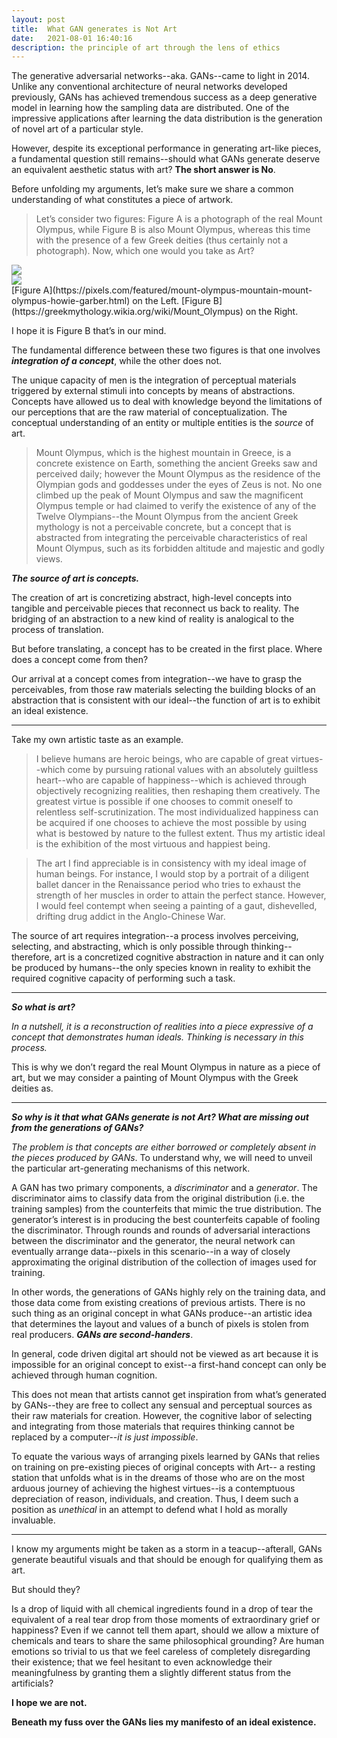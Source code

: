 ```yaml
---
layout: post
title:  What GAN generates is Not Art
date:   2021-08-01 16:40:16
description: the principle of art through the lens of ethics
---
```

The generative adversarial networks--aka. GANs--came to light in 2014. Unlike any conventional architecture of neural networks developed previously, GANs has achieved tremendous success as a deep generative model in learning how the sampling data are distributed. One of the impressive applications after learning the data distribution is the generation of novel art of a particular style.

However, despite its exceptional performance in generating art-like pieces, a fundamental question still remains--should what GANs generate deserve an equivalent aesthetic status with art? **The short answer is No**.

Before unfolding my arguments, let’s make sure we share a common understanding of what constitutes a piece of artwork.

<blockquote>
Let’s consider two figures: Figure A is a photograph of the real Mount Olympus, while Figure B is also Mount Olympus, whereas this time with the presence of a few Greek deities (thus certainly not a photograph). Now, which one would you take as Art?
</blockquote>

<div class="row mt-3">
    <div class="col-sm mt-3 mt-md-0">
        <img class="img-fluid rounded z-depth-1" src="{{ site.baseurl }}/assets/img/not_art.jpg" data-zoomable>
    </div>
    <div class="col-sm mt-3 mt-md-0">
        <img class="img-fluid rounded z-depth-1" src="{{ site.baseurl }}/assets/img/art.jpg" data-zoomable>
    </div>
</div>
<div class="caption">
    [Figure A](https://pixels.com/featured/mount-olympus-mountain-mount-olympus-howie-garber.html) on the Left. [Figure B](https://greekmythology.wikia.org/wiki/Mount_Olympus) on the Right.
</div>

I hope it is Figure B that’s in our mind.

The fundamental difference between these two figures is that one involves ***integration of a concept***, while the other does not.

The unique capacity of men is the integration of perceptual materials triggered by external stimuli into concepts by means of abstractions. Concepts have allowed us to deal with knowledge beyond the limitations of our perceptions that are the raw material of conceptualization. The conceptual understanding of an entity or multiple entities is the *source* of art. 

<blockquote>
  Mount Olympus, which is the highest mountain in Greece, is a concrete existence on Earth, something the ancient Greeks saw and perceived daily; however the Mount Olympus as the residence of the Olympian gods and goddesses under the eyes of Zeus is not. No one climbed up the peak of Mount Olympus and saw the magnificent Olympus temple or had claimed to verify the existence of any of the Twelve Olympians--the Mount Olympus from the ancient Greek mythology is not a perceivable concrete, but a concept that is abstracted from integrating the perceivable characteristics of real Mount Olympus, such as its forbidden altitude and majestic and godly views.
</blockquote>

***The source of art is concepts.***

The creation of art is concretizing abstract, high-level concepts into tangible and perceivable pieces that reconnect us back to reality. The bridging of an abstraction to a new kind of reality is analogical to the process of translation.

But before translating, a concept has to be created in the first place. Where does a concept come from then?

Our arrival at a concept comes from integration--we have to grasp the perceivables, from those raw materials selecting the building blocks of an abstraction that is consistent with our ideal--the function of art is to exhibit an ideal existence.

<hr>

Take my own artistic taste as an example.

<blockquote>
  I believe humans are heroic beings, who are capable of great virtues--which come by pursuing rational values with an absolutely guiltless heart--who are capable of happiness--which is achieved through objectively recognizing realities, then reshaping them creatively. The greatest virtue is possible if one chooses to commit oneself to relentless self-scrutinization. The most individualized happiness can be acquired if one chooses to achieve the most possible by using what is bestowed by nature to the fullest extent.
  Thus my artistic ideal is the exhibition of the most virtuous and happiest being.
</blockquote>

<blockquote>
The art I find appreciable is in consistency with my ideal image of human beings. For instance, I would stop by a portrait of a diligent ballet dancer in the Renaissance period who tries to exhaust the strength of her muscles in order to attain the perfect stance. However, I would feel contempt when seeing a painting of a gaut, dishevelled, drifting drug addict in the Anglo-Chinese War.
</blockquote>

The source of art requires integration--a process involves perceiving, selecting, and abstracting, which is only possible through thinking--therefore, art is a concretized cognitive abstraction in nature and it can only be produced by humans--the only species known in reality to exhibit the required cognitive capacity of performing such a task.

<hr>

***So what is art?***

*In a nutshell, it is a reconstruction of realities into a piece expressive of a concept that demonstrates human ideals. Thinking is necessary in this process.*

This is why we don’t regard the real Mount Olympus in nature as a piece of art, but we may consider a painting of Mount Olympus with the Greek deities as.

<hr>

***So why is it that what GANs generate is not Art? What are missing out from the generations of GANs?***

*The problem is that concepts are either borrowed or completely absent in the pieces produced by GANs*. To understand why, we will need to unveil the particular art-generating mechanisms of this network.

A GAN has two primary components, a *discriminator* and a *generator*. The discriminator aims to classify data from the original distribution (i.e. the training samples) from the counterfeits that mimic the true distribution. The generator’s interest is in producing the best counterfeits capable of fooling the discriminator. Through rounds and rounds of adversarial interactions between the discriminator and the generator, the neural network can eventually arrange data--pixels in this scenario--in a way of closely approximating the original distribution of the collection of images used for training. 

In other words, the generations of GANs highly rely on the training data, and those data come from existing creations of previous artists. There is no such thing as an original concept in what GANs produce--an artistic idea that determines the layout and values of a bunch of pixels is stolen from real producers. ***GANs are second-handers***.

In general, code driven digital art should not be viewed as art because it is impossible for an original concept to exist--a first-hand concept can only be achieved through human cognition.

This does not mean that artists cannot get inspiration from what’s generated by GANs--they are free to collect any sensual and perceptual sources as their raw materials for creation. However, the cognitive labor of selecting and integrating from those materials that requires thinking cannot be replaced by a computer--*it is just impossible*.

To equate the various ways of arranging pixels learned by GANs that relies on training on pre-existing pieces of original concepts with Art-- a resting station that unfolds what is in the dreams of those who are on the most arduous journey of achieving the highest virtues--is a contemptuous depreciation of reason, individuals, and creation. Thus, I deem such a position as *unethical* in an attempt to defend what I hold as morally invaluable.

<hr>

I know my arguments might be taken as a storm in a teacup--afterall, GANs generate beautiful visuals and that should be enough for qualifying them as art. 

But should they? 

Is a drop of liquid with all chemical ingredients found in a drop of tear the equivalent of a real tear drop from those moments of extraordinary grief or happiness? Even if we cannot tell them apart, should we allow a mixture of chemicals and tears to share the same philosophical grounding? Are human emotions so trivial to us that we feel careless of completely disregarding their existence; that we feel hesitant to even acknowledge their meaningfulness by granting them a slightly different status from the artificials?

**I hope we are not.**

**Beneath my fuss over the GANs lies my manifesto of an ideal existence.**

